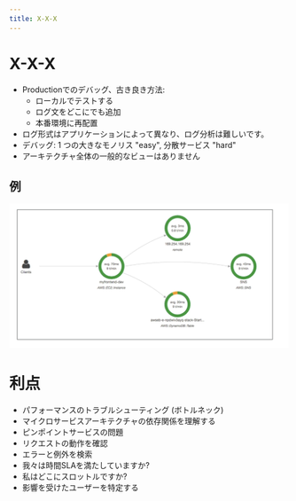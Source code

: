 ```yaml
---
title: X-X-X
---
```


# X-X-X

- Productionでのデバッグ、古き良き方法:
  - ローカルでテストする
  - ログ文をどこにでも追加
  - 本番環境に再配置
- ログ形式はアプリケーションによって異なり、ログ分析は難しいです。
- デバッグ: 1 つの大きなモノリス "easy", 分散サービス "hard"
- アーキテクチャ全体の一般的なビューはありません

## 例

![X-ray](./X-ray-example.png)

# 利点

- パフォーマンスのトラブルシューティング (ボトルネック)
- マイクロサービスアーキテクチャの依存関係を理解する
- ピンポイントサービスの問題
- リクエストの動作を確認
- エラーと例外を検索
- 我々は時間SLAを満たしていますか?
- 私はどこにスロットルですか?
- 影響を受けたユーザーを特定する
